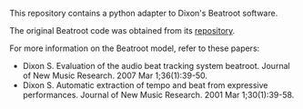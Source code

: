 This repository contains a python adapter to Dixon's Beatroot software.

The original Beatroot code was obtained from its [repository](https://code.soundsoftware.ac.uk/projects/beatroot/repository).

For more information on the Beatroot model, refer to these papers:

* Dixon S. Evaluation of the audio beat tracking system beatroot. Journal of
  New Music Research. 2007 Mar 1;36(1):39-50.
* Dixon S. Automatic extraction of tempo and beat from expressive performances.
  Journal of New Music Research. 2001 Mar 1;30(1):39-58.
